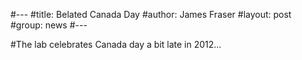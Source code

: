 #---
#title: Belated Canada Day
#author: James Fraser
#layout: post
#group: news
#---
 <!--img src="/static/img/news/canada-day-2012.jpg" alt="rahel" class="img-fluid"> -->

#The lab celebrates Canada day a bit late in 2012...

